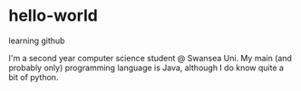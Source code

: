 # hello-world
learning github

I'm a second year computer science student @ Swansea Uni. My main (and probably only) programming language is Java, although I do know quite a bit of python.
